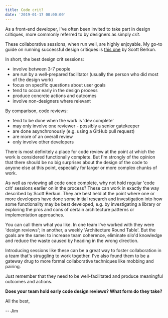```yaml
---
title: Code crit?
date: '2019-01-17 00:00:00'
---
```


As a front-end developer, I've often been invited to take part in design critiques, more commonly referred to by designers as simply _crit_.

These collaborative sessions, when run well, are highly enjoyable. My go-to guide on running successful design critiques is [this one](http://scottberkun.com/essays/23-how-to-run-a-design-critique/) by Scott Berkun.

In short, the best design crit sessions:

* involve between 3-7 people
* are run by a well-prepared facilitator (usually the person who did most of the design work)
* focus on specific questions about user goals
* tend to occur early in the design process
* produce concrete actions and outcomes
* involve non-designers where relevant

By comparison, code reviews:

* tend to be done when the work is 'dev complete'
* may only involve one reviewer - possibly a senior gatekeeper
* are done asynchronously (e.g. using a GitHub pull request)
* are more of an overall review
* only involve other developers

There is most definitely a place for code review at the point at which the work is considered functionally complete. But I'm strongly of the opinion that there should be no big surprises about the design of the code to anyone else at this point, especially for larger or more complex chunks of work.

As well as reviewing all code once complete, why not hold regular 'code crit' sessions earlier on in the process? These can work in exactly the way described by Scott Berkun. They are best held at the point where one or more developers have done some initial research and investigation into how some functionality may be best developed, e.g. by investigating a library or exploring the pros and cons of certain architecture patterns or implementation approaches.

You can call them what you like. In one team I've worked with they were 'design reviews'; in another, a weekly 'Architecture Round Table'. But the goals are the same: to increase team coherence, eliminate silo'd knowledge and reduce the waste caused by heading in the wrong direction.

Introducing sessions like these can be a great way to foster collaboration in a team that's struggling to work together. I've also found them to be a gateway drug to more formal collaborative techniques like mobbing and pairing.

Just remember that they need to be well-facilitated and produce meaningful outcomes and actions.

__Does your team hold early code design reviews? What form do they take?__

All the best,

-- Jim
